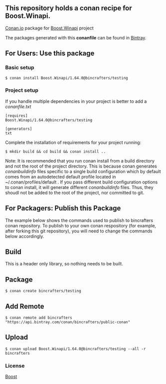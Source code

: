 ## This repository holds a conan recipe for Boost.Winapi.

[Conan.io](https://conan.io) package for [Boost.Winapi](https://github.com/Boostorg/Winapi) project

The packages generated with this **conanfile** can be found in [Bintray](https://bintray.com/bincrafters/public-conan/Boost.Winapi%3Abincrafters).

## For Users: Use this package

### Basic setup

    $ conan install Boost.Winapi/1.64.0@bincrafters/testing

### Project setup

If you handle multiple dependencies in your project is better to add a *conanfile.txt*

    [requires]
    Boost.Winapi/1.64.0@bincrafters/testing

    [generators]
    txt

Complete the installation of requirements for your project running:</small></span>

    $ mkdir build && cd build && conan install ..
	
Note: It is recommended that you run conan install from a build directory and not the root of the project directory.  This is because conan generates *conanbuildinfo* files specific to a single build configuration which by default comes from an autodetected default profile located in ~/.conan/profiles/default .  If you pass different build configuration options to conan install, it will generate different *conanbuildinfo* files.  Thus, they shoudl not be added to the root of the project, nor committed to git. 

## For Packagers: Publish this Package

The example below shows the commands used to publish to bincrafters conan repository. To publish to your own conan respository (for example, after forking this git repository), you will need to change the commands below accordingly. 

## Build  

This is a header only library, so nothing needs to be built.

## Package 

    $ conan create bincrafters/testing
	
## Add Remote

	$ conan remote add bincrafters "https://api.bintray.com/conan/bincrafters/public-conan"

## Upload

    $ conan upload Boost.Winapi/1.64.0@bincrafters/testing --all -r bincrafters

### License
[Boost](LICENSE)
